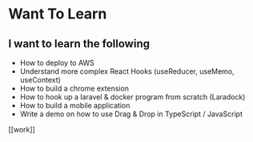 # Want To Learn
## I want to learn the following
- How to deploy to AWS
- Understand more complex React Hooks (useReducer, useMemo, useContext)
- How to build a chrome extension
- How to hook up a laravel & docker program from scratch (Laradock)
- How to build a mobile application
- Write a demo on how to use Drag & Drop in TypeScript / JavaScript

[[work]]
